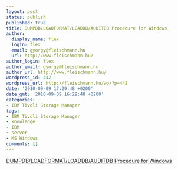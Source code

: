 ```yaml
---
layout: post
status: publish
published: true
title: DUMPDB/LOADFORMAT/LOADDB/AUDITDB Procedure for Windows
author:
  display_name: flex
  login: flex
  email: gyorgy@fleischmann.hu
  url: http://www.fleischmann.hu/
author_login: flex
author_email: gyorgy@fleischmann.hu
author_url: http://www.fleischmann.hu/
wordpress_id: 442
wordpress_url: http://fleischmann.hu/wp/?p=442
date: '2010-09-09 17:29:48 +0200'
date_gmt: '2010-09-09 16:29:48 +0200'
categories:
- IBM Tivoli Storage Manager
tags:
- IBM Tivoli Storage Manager
- knowledge
- IBM
- server
- MS Windows
comments: []
---
```

<p><a href="http://www-01.ibm.com/support/docview.wss?uid=swg21293671">DUMPDB/LOADFORMAT/LOADDB/AUDITDB Procedure for Windows</a></p>
